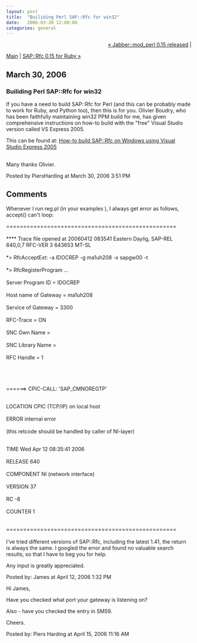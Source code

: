 ```yaml
---
layout: post
title:  "Builiding Perl SAP::Rfc for win32"
date:   2006-03-30 12:00:00
categories: general
---
```

<p align="right">
<a href="http://www.piersharding.com/blog/archives/2005/12/jabbermod_perl_2.html">&laquo; Jabber::mod_perl 0.15 released</a> |

<a href="http://www.piersharding.com/blog/">Main</a>
| <a href="http://www.piersharding.com/blog/archives/2006/04/saprfc_015_for.html">SAP::Rfc 0.15 for Ruby &raquo;</a>

</p>

<h2>March 30, 2006</h2>

<h3>Builiding Perl SAP::Rfc for win32</h3>

<p>
If you have a need to build SAP::Rfc for Perl (and this can be probably made to work for Ruby, and Python too), then this is for you.  Olivier Boudry, who has been faithfully maintaining win32 PPM build for me, has given comprehensive instructions on how-to build with the "free" Visual Studio version called VS Express 2005.
</p>
<p>
This can be found at:
<a href="http://www.piersharding.com/download/win32/Build_SAP-Rfc_with_VSE2005.pdf">How-to build SAP::Rfc on Windows using Visual Studio Express 2005</a>
</p>
<br/>
Many thanks Olivier.

<div id="a000048more"><div id="more">

</div></div>

<p class="posted">Posted by PiersHarding at March 30, 2006  3:51 PM</p>




<h2 id="comments">Comments</h2>

<div id="c49">
<p>Whenever I run reg.pl (in your examples ), I always get error as follows, accept() can't loop:</p>

<p>==================================================<br /><br />
**** Trace file opened at 20060412 083541 Eastern Daylig, SAP-REL 640,0,7 RFC-VER 3 643653 MT-SL<br />
<br />*> RfcAcceptExt: -a IDOCREP -g ma1uh208 -x sapgw00 -t <br />
<br />*> RfcRegisterProgram ... <br />
<br />        Server Program ID     = IDOCREP<br />
<br />        Host name of Gateway  = ma1uh208<br />
<br />        Service of Gateway    = 3300<br />
<br />        RFC-Trace             = ON<br />
<br />        SNC Own Name          = <br />
<br />        SNC Library Name      = <br />
<br />        RFC Handle            = 1<br />
<br />
<br /><br />
<br />======> CPIC-CALL: 'SAP_CMNOREGTP'</p>

<p><br />LOCATION    CPIC (TCP/IP) on local host<br />
<br />ERROR       internal error<br />
<br />            (this retcode should be handled by caller of NI-layer)</p>

<p><br />TIME        Wed Apr 12 08:35:41 2006<br />
<br />RELEASE     640<br />
<br />COMPONENT   NI (network interface)<br />
<br />VERSION     37<br />
<br />RC          -8<br />
<br />COUNTER     1</p>

<p><br />==================================================<br /><br />
I've tried different versions of SAP::Rfc, including the latest 1.41, the return is always the same. I googled the error and found no valuable search results, so that I have to beg you for help. </p>

<p>Any input is greatly appreciated.<br />
</p>
</div>
<p class="posted">Posted by: James  at April 12, 2006  1:32 PM</p>
<div id="c50">
<p>Hi James,</p>

<p>Have you checked what port your gateway is listening on?</p>

<p>Also - have you checked the entry in SM59.</p>

<p>Cheers.<br />
</p>
</div>
<p class="posted">Posted by: Piers Harding  at April 15, 2006 11:16 AM</p>





<script type="text/javascript" language="javascript">
<!--
if (document.comments_form.email != undefined)
    document.comments_form.email.value = getCookie("mtcmtmail");
if (document.comments_form.author != undefined)
    document.comments_form.author.value = getCookie("mtcmtauth");
if (document.comments_form.url != undefined)
    document.comments_form.url.value = getCookie("mtcmthome");
if (getCookie("mtcmtauth") || getCookie("mtcmthome")) {
    document.comments_form.bakecookie[0].checked = true;
} else {
    document.comments_form.bakecookie[1].checked = true;
}
//-->
</script>




